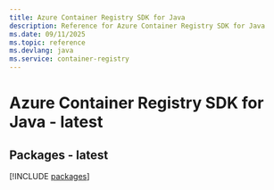 ```yaml
---
title: Azure Container Registry SDK for Java
description: Reference for Azure Container Registry SDK for Java
ms.date: 09/11/2025
ms.topic: reference
ms.devlang: java
ms.service: container-registry
---
```

# Azure Container Registry SDK for Java - latest
## Packages - latest
[!INCLUDE [packages](container-registry-index.md)]
